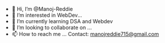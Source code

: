 - 👋 Hi, I’m @Manoj-Reddie
- 👀 I’m interested in WebDev...
- 🌱 I’m currently learning DSA and Webdev
- 💞️ I’m looking to collaborate on ...
- 📫 How to reach me ...
Contact: manojreddie715@gmail.com

<!---
Manoj-Reddie/Manoj-Reddie is a ✨ special ✨ repository because its `README.md` (this file) appears on your GitHub profile.
You can click the Preview link to take a look at your changes.
--->
